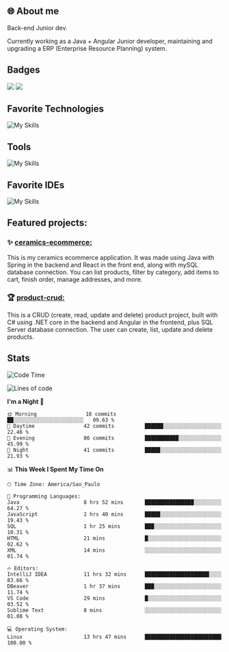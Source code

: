 ## 🌐 About me
Back-end Junior dev.

Currently working as a Java + Angular Junior developer, maintaining and upgrading a ERP (Enterprise Resource Planning) system.


## Badges

<div style="display: inline_block">
  <a href="https://www.credly.com/badges/bc4739f2-3a6a-4965-9292-0904b55d9652/public_url"><img src="https://github.com/user-attachments/assets/0c2e9028-389c-426c-b849-4bd29abbc0cb"></img></a>
  <a href=https://www.credly.com/badges/b0f4b2f6-34ec-4c0b-880f-cde76b902026/public_url"><img src="https://github.com/user-attachments/assets/07231ffe-f6b7-424a-bcc4-543fa6b2d97f"></img></a>
</div>

## Favorite Technologies

![My Skills](https://go-skill-icons.vercel.app/api/icons?i=java,spring,react,angular,typescript,javascript,cs,dotnet&perline=4&titles=true)

## Tools

![My Skills](https://go-skill-icons.vercel.app/api/icons?i=aws,gitlab,git,docker&perline=4&titles=true)

## Favorite IDEs

![My Skills](https://go-skill-icons.vercel.app/api/icons?i=idea,webstorm&perline=3&titles=true)

## Featured projects: 

### :sparkles: [ceramics-ecommerce:](https://github.com/marianarossi/ceramics-ecommerce-API)
This is my ceramics ecommerce application. It was made using Java with Spring in the backend and React in the front end, along with mySQL database connection. You can list products, filter by category, add items to cart, finish order, manage addresses, and more.

### :trophy: [product-crud:](https://github.com/marianarossi/.netCore-product-webAPI)
This is a CRUD (create, read, update and delete) product project, built with C# using .NET core in the backend and Angular in the frontend, plus SQL Server database connection. The user can create, list, update and delete products. 


## Stats

<!--START_SECTION:waka-->
![Code Time](http://img.shields.io/badge/Code%20Time-222%20hrs%202%20mins-blue)

![Lines of code](https://img.shields.io/badge/From%20Hello%20World%20I%27ve%20Written-41.2%20thousand%20lines%20of%20code-blue)

**I'm a Night 🦉** 

```text
🌞 Morning                18 commits          ██░░░░░░░░░░░░░░░░░░░░░░░   09.63 % 
🌆 Daytime                42 commits          ██████░░░░░░░░░░░░░░░░░░░   22.46 % 
🌃 Evening                86 commits          ███████████░░░░░░░░░░░░░░   45.99 % 
🌙 Night                  41 commits          █████░░░░░░░░░░░░░░░░░░░░   21.93 % 
```


📊 **This Week I Spent My Time On** 

```text
🕑︎ Time Zone: America/Sao_Paulo

💬 Programming Languages: 
Java                     8 hrs 52 mins       ████████████████░░░░░░░░░   64.27 % 
JavaScript               2 hrs 40 mins       █████░░░░░░░░░░░░░░░░░░░░   19.43 % 
SQL                      1 hr 25 mins        ███░░░░░░░░░░░░░░░░░░░░░░   10.31 % 
HTML                     21 mins             █░░░░░░░░░░░░░░░░░░░░░░░░   02.62 % 
XML                      14 mins             ░░░░░░░░░░░░░░░░░░░░░░░░░   01.74 % 

🔥 Editors: 
IntelliJ IDEA            11 hrs 32 mins      █████████████████████░░░░   83.66 % 
DBeaver                  1 hr 37 mins        ███░░░░░░░░░░░░░░░░░░░░░░   11.74 % 
VS Code                  29 mins             █░░░░░░░░░░░░░░░░░░░░░░░░   03.52 % 
Sublime Text             8 mins              ░░░░░░░░░░░░░░░░░░░░░░░░░   01.08 % 

💻 Operating System: 
Linux                    13 hrs 47 mins      █████████████████████████   100.00 % 
```


<!--END_SECTION:waka-->
